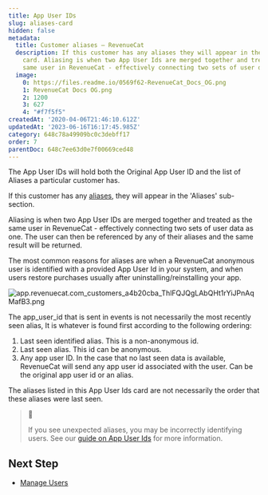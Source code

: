 ```yaml
---
title: App User IDs
slug: aliases-card
hidden: false
metadata:
  title: Customer aliases – RevenueCat
  description: If this customer has any aliases they will appear in the 'Aliases'
    card. Aliasing is when two App User Ids are merged together and treated as the
    same user in RevenueCat - effectively connecting two sets of user data as one.
  image:
    0: https://files.readme.io/0569f62-RevenueCat_Docs_OG.png
    1: RevenueCat Docs OG.png
    2: 1200
    3: 627
    4: "#f7f5f5"
createdAt: '2020-04-06T21:46:10.612Z'
updatedAt: '2023-06-16T16:17:45.985Z'
category: 648c78a49909bc0c3debff17
order: 7
parentDoc: 648c7ee63d0e7f00669ced48
---
```

The App User IDs will hold both the Original App User ID and the list of Aliases a particular customer has.

If this customer has any [aliases](doc:user-ids#aliasing), they will appear in the 'Aliases' sub-section.

Aliasing is when two App User IDs are merged together and treated as the same user in RevenueCat - effectively connecting two sets of user data as one. The user can then be referenced by any of their aliases and the same result will be returned.

The most common reasons for aliases are when a RevenueCat anonymous user is identified with a provided App User Id in your system, and when users restore purchases usually after uninstalling/reinstalling your app.

![](https://files.readme.io/c1b5927-app.revenuecat.com_customers_a4b20cba_ThlFQJQgLAbQHt1rYiJPnAqMafB3.png "app.revenuecat.com_customers_a4b20cba_ThlFQJQgLAbQHt1rYiJPnAqMafB3.png")

The app_user_id that is sent in events is not necessarily the most recently seen alias, It is whatever is found first according to the following ordering:

1. Last seen identified alias. This is a non-anonymous id.
2. Last seen alias. This id can be anonymous.
3. Any app user ID. In the case that no last seen data is available, RevenueCat will send any app user id associated with the user. Can be the original app user id or an alias.

The aliases listed in this App User Ids card are not necessarily the order that these aliases were last seen.

> 📘 
> 
> If you see unexpected aliases, you may be incorrectly identifying users. See our [guide on App User Ids](doc:user-ids) for more information.

## Next Step

- [Manage Users ](doc:manage-users)